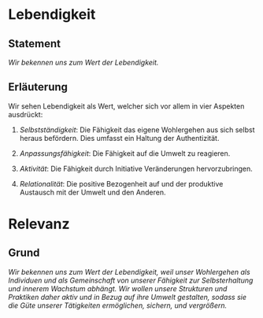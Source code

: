 <!---
   NAME - The NAME of this project is:
ethos

  FILE - The FILENAME of the current file is:
/v3.md

  CREATION - This project was CREATED on:
2017-01-28-16:15:00 UTC

  MODIFICATION - This project was last MODIFIED on:
2017-01-28-16:15:00 UTC

  VERSION - The current VERSION of this project is:
<git-commit-hash>-2017-01-28-16:15:00 UTC

  CREATOR(S) - This project was CREATED by:
Michael Czechowski, Martin Maga

  CONTACT - You can CONTACT the creator(s) or developer(s) of this project at:
E-Mail: mail@martinmaga.de

  COPYRIGHT - The COPYRIGHT holder of this project is:
COPYRIGHT (c) 2016 Martin Maga

  LICENSE - This project is LICENSED under the following license:
Martin Maga 2016 CC BY-SA 4.0 https://creativecommons.org

  SUBFILE – This is a SUBFILE! For more INFORMATION on this project go to:
/README.md
--->
# Lebendigkeit
## Statement
*Wir bekennen uns zum Wert der Lebendigkeit.*

## Erläuterung
Wir sehen Lebendigkeit als Wert, welcher sich vor allem in vier Aspekten ausdrückt:

1. *Selbstständigkeit*: Die Fähigkeit das eigene Wohlergehen aus sich selbst heraus befördern. Dies umfasst ein Haltung der Authentizität.

2. *Anpassungsfähigkeit*: Die Fähigkeit auf die Umwelt zu reagieren.

3. *Aktivität*: Die Fähigkeit durch Initiative Veränderungen hervorzubringen.

4. *Relationalität*: Die positive Bezogenheit auf und der produktive Austausch mit der Umwelt und den Anderen.

# Relevanz
## Grund
*Wir bekennen uns zum Wert der Lebendigkeit, weil unser Wohlergehen als Individuen und als Gemeinschaft von unserer Fähigkeit zur Selbsterhaltung und innerem Wachstum abhängt. Wir wollen unsere Strukturen und Praktiken daher aktiv und in Bezug auf ihre Umwelt gestalten, sodass sie die Güte unserer Tätigkeiten ermöglichen, sichern, und vergrößern.*
